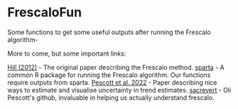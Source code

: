 # FrescaloFun
Some functions to get some useful outputs after running the Frescalo algorithm-

More to come, but some important links:

[Hill (2012)](https://doi.org/10.1111/j.2041-210X.2011.00146.x) - The original paper describing the Frescalo method.
[sparta](https://github.com/BiologicalRecordsCentre/sparta) - A common R package for running the Frescalo algorithm. Our functions require outputs from sparta.
[Pescott et al. 2022](https://doi.org/10.1016/j.ecolind.2022.109117) - Paper describing nice ways to estimate and visualise uncertainty in trend estimates.
[sacrevert](https://github.com/sacrevert) - Oli Pescott's github, invaluable in helping us actually understand frescalo.
